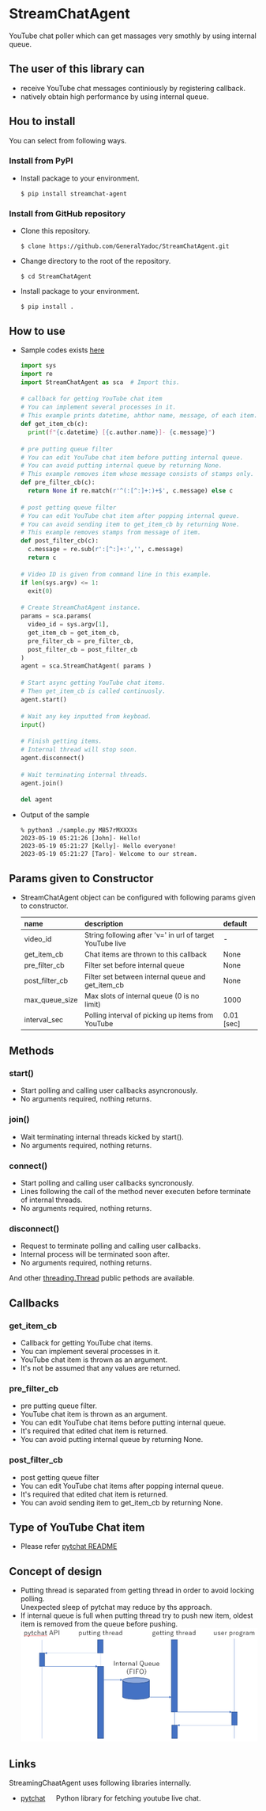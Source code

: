 # StreamChatAgent
YouTube chat poller which can get massages very smothly by using internal queue.

## The user of this library can
- receive YouTube chat messages continiously by registering callback.
- natively obtain high performance by using internal queue.

## Hou to install
You can select from following ways.

### Install from PyPI
- Install package to your environment.<br>
    ```install
    $ pip install streamchat-agent
    ```

### Install from GitHub repository
- Clone this repository.<br>
    ```clone
    $ clone https://github.com/GeneralYadoc/StreamChatAgent.git
    ```
- Change directory to the root of the repository.<br>
    ```cd
    $ cd StreamChatAgent
    ```
- Install package to your environment.<br>
    ```install
    $ pip install .
    ```

## How to use

- Sample codes exists [here](samples/sample.py)<br>
    ``` sample.py
    import sys
    import re
    import StreamChatAgent as sca  # Import this.

    # callback for getting YouTube chat item
    # You can implement several processes in it.
    # This example prints datetime, ahthor name, message, of each item.
    def get_item_cb(c):
      print(f"{c.datetime} [{c.author.name}]- {c.message}")

    # pre putting queue filter
    # You can edit YouTube chat item before putting internal queue.
    # You can avoid putting internal queue by returning None.
    # This example removes item whose message consists of stamps only.
    def pre_filter_cb(c):
      return None if re.match(r'^(:[^:]+:)+$', c.message) else c

    # post getting queue filter
    # You can edit YouTube chat item after popping internal queue.
    # You can avoid sending item to get_item_cb by returning None.
    # This example removes stamps from message of item.
    def post_filter_cb(c):
      c.message = re.sub(r':[^:]+:','', c.message)
      return c

    # Video ID is given from command line in this example.
    if len(sys.argv) <= 1:
      exit(0)

    # Create StreamChatAgent instance.
    params = sca.params(
      video_id = sys.argv[1],
      get_item_cb = get_item_cb,
      pre_filter_cb = pre_filter_cb,
      post_filter_cb = post_filter_cb
    )
    agent = sca.StreamChatAgent( params )

    # Start async getting YouTube chat items.
    # Then get_item_cb is called continuosly.
    agent.start()

    # Wait any key inputted from keyboad.
    input()

    # Finish getting items.
    # Internal thread will stop soon.
    agent.disconnect()

    # Wait terminating internal threads.
    agent.join()

    del agent
    ```

- Output of the sample
    ```output
    % python3 ./sample.py MB57rMXXXXs
    2023-05-19 05:21:26 [John]- Hello!
    2023-05-19 05:21:27 [Kelly]- Hello everyone!
    2023-05-19 05:21:27 [Taro]- Welcome to our stream.
    ```
## Params given to Constructor
- StreamChatAgent object can be configured with following params given to constructor.

    | name | description | default |
    |------|------------|---------|
    | video_id | String following after 'v=' in url of target YouTube live | - |
    | get_item_cb | Chat items are thrown to this callback | None |
    | pre_filter_cb | Filter set before internal queue | None |
    | post_filter_cb | Filter set between internal queue and get_item_cb | None |
    | max_queue_size | Max slots of internal queue (0 is no limit) | 1000 |
    | interval_sec | Polling interval of picking up items from YouTube | 0.01 \[sec\] | 

## Methods
### start()
- Start polling and calling user callbacks asyncronously.
- No arguments required, nothing returns.

### join()
- Wait terminating internal threads kicked by start().
- No arguments required, nothing returns.

### connect()
- Start polling and calling user callbacks syncronously.
- Lines following the call of the method never executen before terminate of internal threads.
- No arguments required, nothing returns.

### disconnect()
- Request to terminate polling and calling user callbacks.
- Internal process will be terminated soon after.
- No arguments required, nothing returns.

And other [threading.Thread](https://docs.python.org/3/library/threading.html) public pethods are available.

## Callbacks
### get_item_cb
- Callback for getting YouTube chat items.
- You can implement several processes in it.
- YouTube chat item is thrown as an argument.
- It's not be assumed that any values are returned.
### pre_filter_cb
- pre putting queue filter.
- YouTube chat item is thrown as an argument.
- You can edit YouTube chat items before putting internal queue.
- It's required that edited chat item is returned.
- You can avoid putting internal queue by returning None.
### post_filter_cb
- post getting queue filter
- You can edit YouTube chat items after popping internal queue.
- It's required that edited chat item is returned.
- You can avoid sending item to get_item_cb by returning None.

## Type of YouTube Chat item
- Please refer [pytchat README](https://github.com/taizan-hokuto/pytchat)

## Concept of design
- Putting thread is separated from getting thread in order to avoid locking polling.<br>
Unexpected sleep of pytchat may reduce by ths approach.
- If internal queue is full when putting thread try to push new item, oldest item is removed from the queue before pushing.
    ![](ReadMeParts/concept.png)

## Links
StreamingChaatAgent uses following libraries internally.

- [pytchat](https://github.com/taizan-hokuto/pytchat) &emsp; Python library for fetching youtube live chat.
